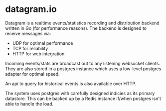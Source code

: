# datagram.io

Datagram is a realtime events/statistics recording and distribution backend written in Go (for performance reasons).
The backend is designed to receive messages via:

* UDP for optimal performance
* TCP for reliability
* HTTP for web integration

Incoming events/stats are broadcast out to any listening websocket clients. They are also stored in a postgres instance which uses a low-level postgres adapter for optimal speed.

An api to query for historical events is also available over HTTP.

The system uses postgres with carefully designed indicies as its primary datastore. This can be backed up by a Redis instance if/when postgres isn't able to handle the load.
